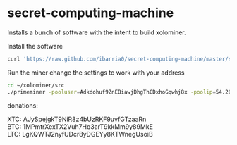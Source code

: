 secret-computing-machine
========================

Installs a bunch of software with the intent to build xolominer.


Install the software
```bash
curl 'https://raw.github.com/ibarria0/secret-computing-machine/master/setup.sh' | bash
```

Run the miner
change the settings to work with your address
```bash
cd ~/xolominer/src
./primeminer -pooluser=Adkdohuf9ZnEBiawjDhgThCDxhoGqwhj8x -poolip=54.200.248.75 -poolport=1337 -genproclimit=3
```


donations:

XTC: AJySpejgkT9NiR8z4bUzRKF9uvfGTzaaRn     
BTC: 1MPmtrXexTX2Vuh7Hq3arT9kkMm9y89MkE    
LTC: LgKQWTJ2nyfUDcr8yDGEYy8KTWnegUsoiB    
